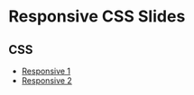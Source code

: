 # Responsive CSS Slides

## CSS

*   [Responsive 1](responsive-1.slides.html)
*   [Responsive 2](responsive-2.slides.html)
